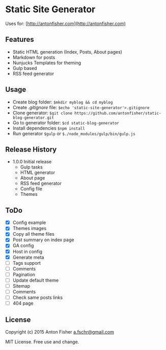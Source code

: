 # Static Site Generator

Uses for: [http://antonfisher.com](http://antonfisher.com)

## Features
* Static HTML generation (Index, Posts, About pages)
* Markdown for posts
* Nunjucks Templates for theming
* Gulp based
* RSS feed generator 

## Usage
* Create blog folder: `$mkdir myblog && cd myblog`
* Create _.gitignore_ file: `$echo 'static-site-generator'>.gitignore`
* Clone generator: `$git clone https://github.com/antonfisher/static-blog-generator.git`
* Go to generator folder: `$cd static-blog-generator`
* Install dependencies `$npm install`
* Run generator `$gulp` or `$./node_modules/gulp/bin/gulp.js`

## Release History
* 1.0.0 Initial release
    * Gulp tasks
    * HTML generator
    * About page
    * RSS feed generator
    * Config file
    * Themes

## ToDo
- [x] Config example
- [x] Themes images
- [x] Copy all theme files
- [x] Post summary on index page
- [x] GA config
- [x] Host in config
- [x] Generate meta
- [ ] Tags support
- [ ] Comments
- [ ] Pagination
- [ ] Update default theme
- [ ] Sitemap
- [ ] Comments
- [ ] Check same posts links
- [ ] 404 page

## License
Copyright (c) 2015 Anton Fisher <a.fschr@gmail.com>

MIT License. Free use and change.
